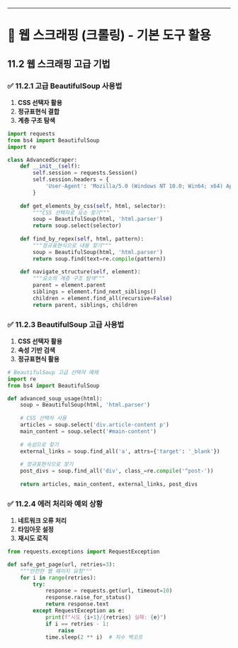 ---

# 📘 웹 스크래핑 (크롤링) - 기본 도구 활용

## 11.2 웹 스크래핑 고급 기법

### ✅ 11.2.1 고급 BeautifulSoup 사용법
1. **CSS 선택자 활용**
2. **정규표현식 결합**
3. **계층 구조 탐색**

```python
import requests
from bs4 import BeautifulSoup
import re

class AdvancedScraper:
    def __init__(self):
        self.session = requests.Session()
        self.session.headers = {
            'User-Agent': 'Mozilla/5.0 (Windows NT 10.0; Win64; x64) AppleWebKit/537.36'
        }
    
    def get_elements_by_css(self, html, selector):
        """CSS 선택자로 요소 찾기"""
        soup = BeautifulSoup(html, 'html.parser')
        return soup.select(selector)
    
    def find_by_regex(self, html, pattern):
        """정규표현식으로 내용 찾기"""
        soup = BeautifulSoup(html, 'html.parser')
        return soup.find(text=re.compile(pattern))
    
    def navigate_structure(self, element):
        """요소의 계층 구조 탐색"""
        parent = element.parent
        siblings = element.find_next_siblings()
        children = element.find_all(recursive=False)
        return parent, siblings, children
```

### ✅ 11.2.3 BeautifulSoup 고급 사용법
1. **CSS 선택자 활용**
2. **속성 기반 검색**
3. **정규표현식 활용**

```python
# BeautifulSoup 고급 선택자 예제
import re
from bs4 import BeautifulSoup

def advanced_soup_usage(html):
    soup = BeautifulSoup(html, 'html.parser')
    
    # CSS 선택자 사용
    articles = soup.select('div.article-content p')
    main_content = soup.select('#main-content')
    
    # 속성으로 찾기
    external_links = soup.find_all('a', attrs={'target': '_blank'})
    
    # 정규표현식으로 찾기
    post_divs = soup.find_all('div', class_=re.compile('^post-'))
    
    return articles, main_content, external_links, post_divs
```

### ✅ 11.2.4 에러 처리와 예외 상황
1. **네트워크 오류 처리**
2. **타임아웃 설정**
3. **재시도 로직**

```python
from requests.exceptions import RequestException

def safe_get_page(url, retries=3):
    """안전한 웹 페이지 요청"""
    for i in range(retries):
        try:
            response = requests.get(url, timeout=10)
            response.raise_for_status()
            return response.text
        except RequestException as e:
            print(f"시도 {i+1}/{retries} 실패: {e}")
            if i == retries - 1:
                raise
            time.sleep(2 ** i)  # 지수 백오프
``` 